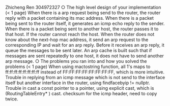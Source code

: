 Zhicheng Ren
304972327
○ The high level design of your implementation (< 1 page)
When there is a arp request being send to the router, the router reply with a packet containing its mac address.
When there is a packet being sent to the router itself, it generates an icmp echo reply to the sender.
When there is a packet being sent to another host, the router passes it to that host. If the router cannot reach the host.
When the router does not know about the next-hop mac address, it send an arp request to the corresponding IP and wait for an arp reply.
Before it receives an arp reply, it queue the messages to be sent later.
An arp cache is built such that if messages are sent repeatedly to one host, it does not have to send another arp message.
○ The problems you ran into and how you solved the problems (< 1 page)
When using mactostring function, all 1's maps to ff:ff:ff:ff:ff:ff:ff:ff instead of FF:FF:FF:FF:FF:FF:FF:FF, which is more intuitive.
Trouble in replying from an icmp message which is not send to the interface itself but another interface in the router, using findfacebyip != nullptr.
Trouble in cast a const pointer to a pointer, using explicit cast, which is (RoutingTableEntry* ) cast.
checksum for the icmp header, need to copy twice.